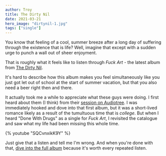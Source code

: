 ```yaml
---
author: Troy
title: The Dirty Nil
date: 2021-03-21
hero_image: "dirtynil-1.jpg"
tags: ["single"]
---
```


<!-- @format -->

You know that feeling of a cool, summer breeze after a long day of suffering through the existence that is life? Well, imagine that except with a sudden urge to punch a wall out of sheer enjoyment.

<!-- excerpt -->

That is roughly what it feels like to listen through _Fuck Art_ - the latest album from [The Dirty Nil](https://thedirtynil.com/).

It's hard to describe how this album makes you feel simultaneously like you just got let out of school at the start of summer vacation, but that you also need a beer right then and there.

It actually took me a while to appreciate what these guys were doing. I first heard about them (I think) from their [session on Audiotree](https://audiotree.tv/session/the-dirty-nil/). I was immediately hooked and dove into that first album, but it was a short-lived romance likely as a result of the tumultuous time that is _college_. But when I heard "Done With Drugs" as a single for _Fuck Art_, I revisited the catalogue and saw what my life had been missing this whole time.

{% youtube "SQCvnxikK9Y" %}

Just give that a listen and tell me I'm wrong. And when you're done with that, [dive into the full album](https://go.thedirtynil.com/FArt) because it's worth every repeated listen.
